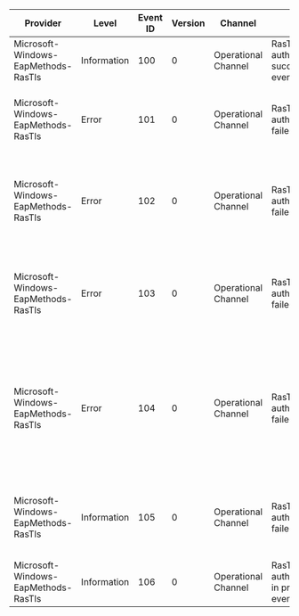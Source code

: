 Provider                             |  Level        |  Event ID  |  Version  |  Channel              |  Task                                     |  Opcode  |  Keyword  |  Message
-------------------------------------|---------------|------------|-----------|-----------------------|-------------------------------------------|----------|-----------|--------------------------------------------------------------------------------------------------------------------------------------------------------
Microsoft-Windows-EapMethods-RasTls  |  Information  |  100       |  0        |  Operational Channel  |  RasTls authentication succeeded event    |          |           |  Authentication succeeded for EAP method type {uint1}.
Microsoft-Windows-EapMethods-RasTls  |  Error        |  101       |  0        |  Operational Channel  |  RasTls authentication failed event       |          |           |  Authentication failed for EAP method type {uint1}. The error was {uint2}.
Microsoft-Windows-EapMethods-RasTls  |  Error        |  102       |  0        |  Operational Channel  |  RasTls authentication failed event       |          |           |  Authentication failed for EAP method type {uint1} due to a revoked certificate. The error was {uint2}.
Microsoft-Windows-EapMethods-RasTls  |  Error        |  103       |  0        |  Operational Channel  |  RasTls authentication failed event       |          |           |  Authentication failed for EAP method type {uint1} due to an expired certificate. The error was {uint2}.
Microsoft-Windows-EapMethods-RasTls  |  Error        |  104       |  0        |  Operational Channel  |  RasTls authentication failed event       |          |           |  Authentication failed for EAP method type {uint1} because the certificate chain was issued by an authority that is not trusted. The error was {uint2}.
Microsoft-Windows-EapMethods-RasTls  |  Information  |  105       |  0        |  Operational Channel  |  RasTls authentication failed event       |          |           |  Deleting cached credentials as authentication failed for EAP method type {uint1}.
Microsoft-Windows-EapMethods-RasTls  |  Information  |  106       |  0        |  Operational Channel  |  RasTls authentication in progress event  |          |           |